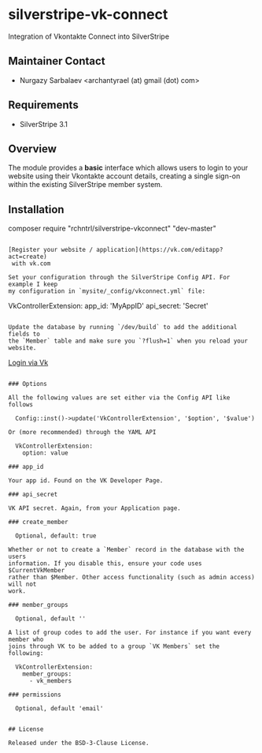 # silverstripe-vk-connect
Integration of Vkontakte Connect into SilverStripe

## Maintainer Contact 
 * Nurgazy Sarbalaev 
   <archantyrael (at) gmail (dot) com>
	
## Requirements
 * SilverStripe 3.1

## Overview

The module provides a **basic** interface which allows users to login to your 
website using their Vkontakte account details, creating a single sign-on within 
the existing SilverStripe member system.

## Installation

composer require "rchntrl/silverstripe-vkconnect" "dev-master"
```

[Register your website / application](https://vk.com/editapp?act=create) 
 with vk.com

Set your configuration through the SilverStripe Config API. For example I keep
my configuration in `mysite/_config/vkconnect.yml` file:

```
VkControllerExtension:
  app_id: 'MyAppID'
  api_secret: 'Secret'
```

Update the database by running `/dev/build` to add the additional fields to 
the `Member` table and make sure you `?flush=1` when you reload your website.

```
<a href="$VkLoginLink">Login via Vk</a>
```

### Options

All the following values are set either via the Config API like follows

  Config::inst()->update('VkControllerExtension', '$option', '$value')

Or (more recommended) through the YAML API 

  VkControllerExtension:
    option: value

### app_id

Your app id. Found on the VK Developer Page.

### api_secret

VK API secret. Again, from your Application page.

### create_member 

  Optional, default: true

Whether or not to create a `Member` record in the database with the users 
information. If you disable this, ensure your code uses $CurrentVkMember
rather than $Member. Other access functionality (such as admin access) will not
work.

### member_groups

  Optional, default ''
	
A list of group codes to add the user. For instance if you want every member who
joins through VK to be added to a group `VK Members` set the 
following:

  VkControllerExtension:
    member_groups:
      - vk_members

### permissions

  Optional, default 'email'


## License

Released under the BSD-3-Clause License. 
